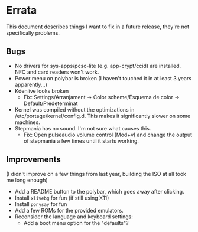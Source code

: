 Errata
======

This document describes things I want to fix in a future release, they're not specifically problems.

Bugs
----

* No drivers for sys-apps/pcsc-lite (e.g. app-crypt/ccid) are installed. NFC and card readers won't work.
* Power menu on polybar is broken (I haven't touched it in at least 3 years apparently...)
* Kdenlive looks broken
    * Fix: Settings/Arranjament -> Color scheme/Esquema de color -> Default/Predeterminat
* Kernel was compiled without the optimizations in /etc/portage/kernel/config.d. This makes it significantly slower on some machines.
* Stepmania has no sound. I'm not sure what causes this.
    * Fix: Open pulseaudio volume control (Mod+v) and change the output of stepmania a few times until it starts working.

Improvements
------------

(I didn't improve on a few things from last year, building the ISO at all took me long enough)

* Add a README button to the polybar, which goes away after clicking.
* Install `xlivebg` for fun (if still using X11)
* Install `ponysay` for fun
* Add a few ROMs for the provided emulators.
* Reconsider the language and keyboard settings:
    * Add a boot menu option for the "defaults"?
